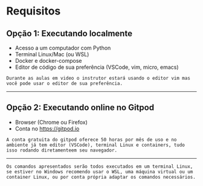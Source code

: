 # Requisitos

## Opção 1: Executando localmente

- Acesso a um computador com Python
- Terminal Linux/Mac (ou WSL)
- Docker e docker-compose
- Editor de código de sua preferência (VSCode, vim, micro, emacs)

```admonish info
Durante as aulas em video o instrutor estará usando o editor vim mas você pode usar o editor de sua preferência.
```

---

## Opção 2: Executando online no Gitpod

- Browser (Chrome ou Firefox)
- Conta no https://gitpod.io

```admonish tip
A conta gratuita do gitpod oferece 50 horas por mês de uso e no ambiente já tem editor (VSCode), terminal Linux e containers, tudo isso rodando diretamenteem seu navegador.
```

---

```admonish warning
Os comandos apresentados serão todos executados em um terminal Linux, se estiver no Windows recomendo usar o WSL, uma máquina virtual ou um container Linux, ou por conta própria adaptar os comandos necessários.
```
